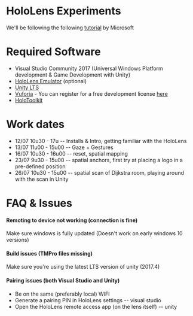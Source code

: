 # HoloLens Experiments
We'll be following the following [tutorial](https://docs.microsoft.com/en-us/windows/mixed-reality/holograms-100) by Microsoft

# Required Software
- Visual Studio Community 2017 (Universal Windows Platform development & Game Development with Unity)
- [HoloLens Emulator](https://go.microsoft.com/fwlink/?linkid=874531) (optional)
- [Unity LTS](https://store.unity.com/download)
- [Vuforia](https://developer.vuforia.com/downloads/sdk) - You can register for a free development license [here](https://developer.vuforia.com/vui/auth/login?url=%2Ftargetmanager%2FlicenseManager%2FsummaryForFreePlan)
- [HoloToolkit](https://github.com/Microsoft/MixedRealityToolkit-Unity/blob/master/GettingStarted.md)

# Work dates
- 12/07 10u30 - 17u -- Installs & Intro, getting familiar with the HoloLens
- 13/07 11u00 - 15u00 -- Gaze + Gestures
- 16/07 10u30 - 16u00 -- reset, spatial mapping 
- 23/07 9u30 - 15u00 -- spatial anchors, first try at placing a logo in a pre-defined position
- 26/07 10u30 - 15u00 -- spatial scan of Dijkstra room, playing around with the scan in Unity

# FAQ & Issues

#### Remoting to device not working (connection is fine) 
Make sure windows is fully updated (Doesn't work on early windows 10 versions)

#### Build issues (TMPro files missing) 
Make sure you're using the latest LTS version of unity (2017.4)

#### Pairing issues (both Visual Studio and Unity) 
- Be on the same (preferably local) WIFI
- Generate a pairing PIN in HoloLens settings -- visual studio
- Open the HoloLens remote access app (on the lens itself) -- unity
